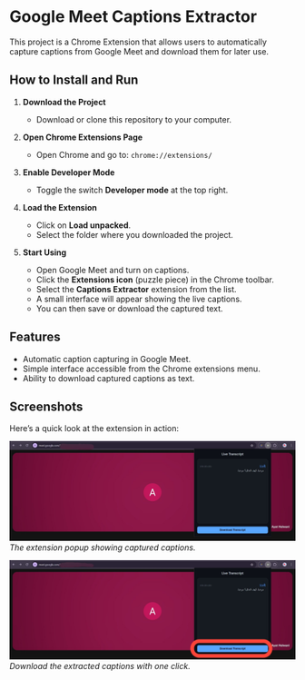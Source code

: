 # Google Meet Captions Extractor

This project is a Chrome Extension that allows users to automatically capture captions from Google Meet and download them for later use.

## How to Install and Run

1. **Download the Project**
   - Download or clone this repository to your computer.

2. **Open Chrome Extensions Page**
   - Open Chrome and go to: `chrome://extensions/`

3. **Enable Developer Mode**
   - Toggle the switch **Developer mode** at the top right.

4. **Load the Extension**
   - Click on **Load unpacked**.
   - Select the folder where you downloaded the project.

5. **Start Using**
   - Open Google Meet and turn on captions.
   - Click the **Extensions icon** (puzzle piece) in the Chrome toolbar.
   - Select the **Captions Extractor** extension from the list.
   - A small interface will appear showing the live captions.
   - You can then save or download the captured text.

## Features
- Automatic caption capturing in Google Meet.
- Simple interface accessible from the Chrome extensions menu.
- Ability to download captured captions as text.

## Screenshots

Here’s a quick look at the extension in action:

![Extension Popup](screenshots/popup.jpg)
*The extension popup showing captured captions.*

![Captions Download](screenshots/download.jpg)
*Download the extracted captions with one click.*
